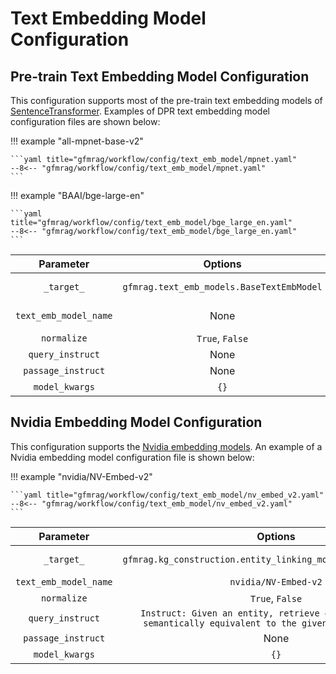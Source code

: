 # Text Embedding Model Configuration

## Pre-train Text Embedding Model Configuration

This configuration supports most of the pre-train text embedding models of [SentenceTransformer](https://huggingface.co/sentence-transformers). Examples of DPR text embedding model configuration files are shown below:


!!! example "all-mpnet-base-v2"

    ```yaml title="gfmrag/workflow/config/text_emb_model/mpnet.yaml"
    --8<-- "gfmrag/workflow/config/text_emb_model/mpnet.yaml"
    ```

!!! example "BAAI/bge-large-en"

    ```yaml title="gfmrag/workflow/config/text_emb_model/bge_large_en.yaml"
    --8<-- "gfmrag/workflow/config/text_emb_model/bge_large_en.yaml"
    ```
  |       Parameter       |                  Options                  |                                       Note                                        |
  | :-------------------: | :---------------------------------------: | :-------------------------------------------------------------------------------: |
  |      `_target_`       | `gfmrag.text_emb_models.BaseTextEmbModel` | The class name of [Text Embedding model][gfmrag.text_emb_models.BaseTextEmbModel] |
  | `text_emb_model_name` |                   None                    |                  The name of the pre-train text embedding model.                  |
  |      `normalize`      |              `True`, `False`              |                       Whether to normalize the embeddings.                        |
  |   `query_instruct`    |                   None                    |                          The instruction for the query.                           |
  |  `passage_instruct`   |                   None                    |                         The instruction for the passage.                          |
  |    `model_kwargs`     |                   `{}`                    |                          The additional model arguments.                          |

## Nvidia Embedding Model Configuration

This configuration supports the [Nvidia embedding models](https://huggingface.co/nvidia/NV-Embed-v2). An example of a Nvidia embedding model configuration file is shown below:

!!! example "nvidia/NV-Embed-v2"

    ```yaml title="gfmrag/workflow/config/text_emb_model/nv_embed_v2.yaml"
    --8<-- "gfmrag/workflow/config/text_emb_model/nv_embed_v2.yaml"
    ```

|       Parameter       |                                                   Options                                                   |                                                   Note                                                   |
| :-------------------: | :---------------------------------------------------------------------------------------------------------: | :------------------------------------------------------------------------------------------------------: |
|      `_target_`       |                       `gfmrag.kg_construction.entity_linking_model.NVEmbedV2ELModel`                        | The class name of [Nvidia Embedding model][gfmrag.kg_construction.entity_linking_model.NVEmbedV2ELModel] |
| `text_emb_model_name` |                                            `nvidia/NV-Embed-v2`                                             |                                 The name of the Nvidia embedding model.                                  |
|      `normalize`      |                                               `True`, `False`                                               |                                   Whether to normalize the embeddings.                                   |
|   `query_instruct`    | `Instruct: Given an entity, retrieve entities that are semantically equivalent to the given entity\nQuery: ` |                                      The instruction for the query.                                      |
|  `passage_instruct`   |                                                    None                                                     |                                     The instruction for the passage.                                     |
|    `model_kwargs`     |                                                    `{}`                                                     |                                     The additional model arguments.                                      |
